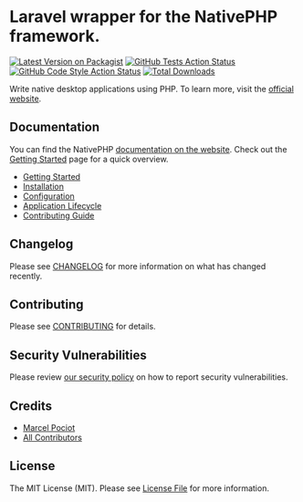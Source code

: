 # Laravel wrapper for the NativePHP framework.

[![Latest Version on Packagist](https://img.shields.io/packagist/v/nativephp/laravel.svg?style=flat-square)](https://packagist.org/packages/nativephp/laravel)
[![GitHub Tests Action Status](https://img.shields.io/github/actions/workflow/status/nativephp/laravel/run-tests.yml?branch=main&label=tests&style=flat-square)](https://github.com/nativephp/laravel/actions?query=workflow%3Arun-tests+branch%3Amain)
[![GitHub Code Style Action Status](https://img.shields.io/github/actions/workflow/status/nativephp/laravel/fix-php-code-style-issues.yml?branch=main&label=code%20style&style=flat-square)](https://github.com/nativephp/laravel/actions?query=workflow%3A"Fix+PHP+code+style+issues"+branch%3Amain)
[![Total Downloads](https://img.shields.io/packagist/dt/nativephp/laravel?style=flat-square)](https://packagist.org/packages/nativephp/laravel)

Write native desktop applications using PHP.
To learn more, visit the [official website](https://nativephp.com).

## Documentation

You can find the NativePHP [documentation on the website](https://nativephp.com).
Check out the [Getting Started](https://nativephp.com/docs/1/getting-started/introduction) page for a quick overview.
- [Getting Started](https://nativephp.com/docs/1/getting-started/introduction)
- [Installation](https://nativephp.com/docs/1/getting-started/installation)
- [Configuration](https://nativephp.com/docs/1/getting-started/configuration)
- [Application Lifecycle](https://nativephp.com/docs/1/the-basics/app-lifecycle)
- [Contributing Guide](https://github.com/artmxra7/phpnative-laravel/blob/main/CONTRIBUTING.md)

## Changelog

Please see [CHANGELOG](CHANGELOG.md) for more information on what has changed recently.

## Contributing

Please see [CONTRIBUTING](CONTRIBUTING.md) for details.

## Security Vulnerabilities

Please review [our security policy](../../security/policy) on how to report security vulnerabilities.

## Credits

- [Marcel Pociot](https://github.com/mpociot)
- [All Contributors](../../contributors)

## License

The MIT License (MIT). Please see [License File](LICENSE.md) for more information.
